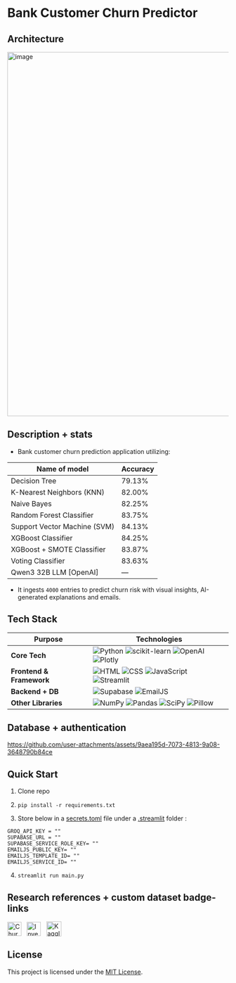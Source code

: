# Bank Customer Churn Predictor

## Architecture
<img width="1221" height="828" alt="image" src="https://github.com/user-attachments/assets/0134b4fc-7d84-4eaf-aea4-5eef61e87569" />

## Description + stats
- Bank customer churn prediction application utilizing:

| Name of model                        | Accuracy   |
|--------------------------------------|------------|
| Decision Tree                        | 79.13%     |
| K-Nearest Neighbors (KNN)            | 82.00%     |
| Naive Bayes                          | 82.25%     |
| Random Forest Classifier             | 83.75%     |
| Support Vector Machine (SVM)         | 84.13%     |
| XGBoost Classifier                   | 84.25%     |
| XGBoost + SMOTE Classifier           | 83.87%     |
| Voting Classifier                    | 83.63%     |
| Qwen3 32B LLM [OpenAI]               | —          |

- It ingests <code>4000</code> entries to predict churn risk with visual insights, AI-generated explanations and emails.

## Tech Stack

| Purpose              | Technologies |
|----------------------|--------------|
| **Core Tech** | ![Python](https://img.shields.io/badge/Python-3776AB?style=for-the-badge&logo=python&logoColor=black) ![scikit-learn](https://img.shields.io/badge/scikit--learn-F7931E?style=for-the-badge&logo=scikit-learn&logoColor=black) ![OpenAI](https://img.shields.io/badge/OpenAI-8968CD?style=for-the-badge&logo=openai&logoColor=black) ![Plotly](https://img.shields.io/badge/plotly-7A76FF?style=for-the-badge&logo=plotly&logoColor=black)|
| **Frontend & Framework** | ![HTML](https://img.shields.io/badge/HTML5-E34F26?style=for-the-badge&logo=html5&logoColor=black) ![CSS](https://img.shields.io/badge/CSS3-0080FE?style=for-the-badge&logo=css&logoColor=black) ![JavaScript](https://img.shields.io/badge/JS-F7DF1E?style=for-the-badge&logo=javascript&logoColor=black) ![Streamlit](https://img.shields.io/badge/Streamlit-FF4B4B?style=for-the-badge&logo=streamlit&logoColor=black) |
| **Backend + DB** | ![Supabase](https://img.shields.io/badge/Supabase-3FCF8E?style=for-the-badge&logo=supabase&logoColor=black) ![EmailJS](https://img.shields.io/badge/EmailJS-FF9A00?style=for-the-badge&logo=mailboxdotorg&logoColor=black) |
| **Other Libraries** |  ![NumPy](https://img.shields.io/badge/NumPy-7285A5?style=for-the-badge&logo=numpy&logoColor=black) ![Pandas](https://img.shields.io/badge/Pandas-A865B5?style=for-the-badge&logo=pandas&logoColor=black) ![SciPy](https://img.shields.io/badge/SciPy-8CAAE6?style=for-the-badge&logo=scipy&logoColor=black) ![Pillow](https://img.shields.io/badge/Pillow-D3D3D3?style=for-the-badge&logo=imagedotsc&logoColor=black) |

## Database + authentication
https://github.com/user-attachments/assets/9aea195d-7073-4813-9a08-3648790b84ce

## Quick Start
1. Clone repo  
2. ```
   pip install -r requirements.txt
   ```  
3. Store below in a <ins>secrets.toml</ins> file under a <ins>.streamlit</ins> folder :
```
GROQ_API_KEY = ""
SUPABASE_URL = ""
SUPABASE_SERVICE_ROLE_KEY= ""
EMAILJS_PUBLIC_KEY= ""
EMAILJS_TEMPLATE_ID= ""
EMAILJS_SERVICE_ID= ""
```
4. ```
   streamlit run main.py
   ```

## Research references + custom dataset badge-links
<div style="display: flex; gap: 12px; align-items: center; margin: 15px 0;">
  <a href="https://www.researchgate.net/publication/340855263_Churning_of_Bank_Customers_Using_Supervised_Learning" style="text-decoration: none;">
    <img src="https://img.shields.io/badge/ResearchGate-00CCB?style=flat-square&logo=researchgate&logoColor=white&labelWidth=30&height=38" alt="Churning of Bank Customers Using Supervised Learning" style="height:32px;">
  </a>
  
  <a href="https://www.sciencedirect.com/science/article/pii/S2666764923000401" style="text-decoration: none;">
    <img src="https://img.shields.io/badge/ScienceDirect-F16521?style=flat-square&logo=Etsy&logoColor=white&labelWidth=30&height=38" alt="Investigating customer churn in banking: a machine learning approach and visualization app for data science and management" style="height:32px;">
  </a>

  <a href="https://www.kaggle.com/datasets/soumilmukhopadhyay/xyz-bank-customer-churn" style="text-decoration: none;">
  <img src="https://img.shields.io/badge/Kaggle-20BEFF?style=flat-square&logo=kaggle&logoColor=white"
       alt="Kaggle dataset"
       style="height:34px; vertical-align: middle; margin-left: 1px;">
</a>
</div>

## License
This project is licensed under the [MIT License](https://github.com/Soumilgit/Datathon_Team-DataP1ac3X.c0m/blob/main/LICENSE).
